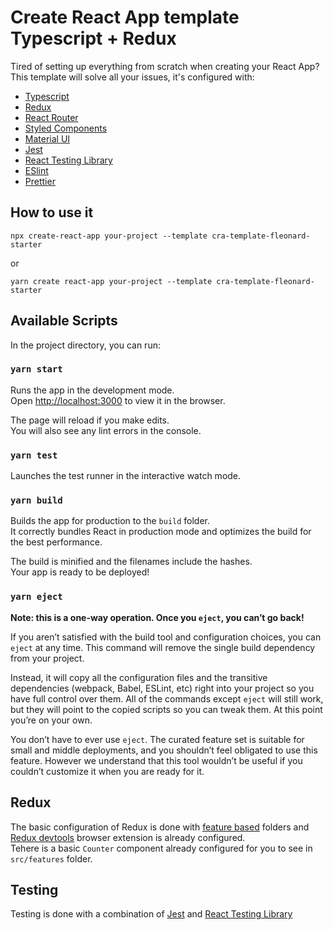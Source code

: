 # Create React App template Typescript + Redux

Tired of setting up everything from scratch when creating your React App?
This template will solve all your issues, it's configured with:

- [Typescript](https://www.typescriptlang.org/)
- [Redux](https://redux.js.org/)
- [React Router](https://reacttraining.com/react-router/)
- [Styled Components](https://styled-components.com/)
- [Material UI](https://material-ui.com/)
- [Jest](https://jestjs.io/)
- [React Testing Library](https://testing-library.com/docs/react-testing-library/intro)
- [ESlint](https://eslint.org/)
- [Prettier](https://prettier.io/)

## How to use it

```
npx create-react-app your-project --template cra-template-fleonard-starter
```

or

```
yarn create react-app your-project --template cra-template-fleonard-starter
```

## Available Scripts

In the project directory, you can run:

### `yarn start`

Runs the app in the development mode.<br />
Open [http://localhost:3000](http://localhost:3000) to view it in the browser.

The page will reload if you make edits.<br />
You will also see any lint errors in the console.

### `yarn test`

Launches the test runner in the interactive watch mode.

### `yarn build`

Builds the app for production to the `build` folder.<br />
It correctly bundles React in production mode and optimizes the build for the best performance.

The build is minified and the filenames include the hashes.<br />
Your app is ready to be deployed!

### `yarn eject`

**Note: this is a one-way operation. Once you `eject`, you can’t go back!**

If you aren’t satisfied with the build tool and configuration choices, you can `eject` at any time. This command will remove the single build dependency from your project.

Instead, it will copy all the configuration files and the transitive dependencies (webpack, Babel, ESLint, etc) right into your project so you have full control over them. All of the commands except `eject` will still work, but they will point to the copied scripts so you can tweak them. At this point you’re on your own.

You don’t have to ever use `eject`. The curated feature set is suitable for small and middle deployments, and you shouldn’t feel obligated to use this feature. However we understand that this tool wouldn’t be useful if you couldn’t customize it when you are ready for it.

## Redux

The basic configuration of Redux is done with [feature based](https://redux.js.org/style-guide/style-guide/#structure-files-as-feature-folders-or-ducks) folders and [Redux devtools](http://extension.remotedev.io/) browser extension is already configured.<br />
Tehere is a basic `Counter` component already configured for you to see in `src/features` folder.

## Testing

Testing is done with a combination of [Jest](https://jestjs.io/) and [React Testing Library](https://testing-library.com/docs/react-testing-library/intro)
